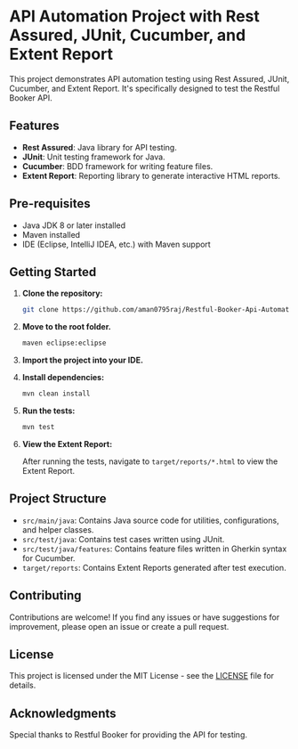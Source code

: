 # API Automation Project with Rest Assured, JUnit, Cucumber, and Extent Report

This project demonstrates API automation testing using Rest Assured, JUnit, Cucumber, and Extent Report. It's specifically designed to test the Restful Booker API.

## Features

- **Rest Assured**: Java library for API testing.
- **JUnit**: Unit testing framework for Java.
- **Cucumber**: BDD framework for writing feature files.
- **Extent Report**: Reporting library to generate interactive HTML reports.

## Pre-requisites

- Java JDK 8 or later installed
- Maven installed
- IDE (Eclipse, IntelliJ IDEA, etc.) with Maven support

## Getting Started

1. **Clone the repository:**

    ```bash
    git clone https://github.com/aman0795raj/Restful-Booker-Api-Automation.git
    ```
2. **Move to the root folder.**
     ```bash
     maven eclipse:eclipse
     ```
3. **Import the project into your IDE.**

4. **Install dependencies:**

    ```bash
    mvn clean install
    ```

4. **Run the tests:**

    ```bash
    mvn test
    ```

5. **View the Extent Report:**

    After running the tests, navigate to `target/reports/*.html` to view the Extent Report.

## Project Structure

- `src/main/java`: Contains Java source code for utilities, configurations, and helper classes.
- `src/test/java`: Contains test cases written using JUnit.
- `src/test/java/features`: Contains feature files written in Gherkin syntax for Cucumber.
- `target/reports`: Contains Extent Reports generated after test execution.

## Contributing

Contributions are welcome! If you find any issues or have suggestions for improvement, please open an issue or create a pull request.

## License

This project is licensed under the MIT License - see the [LICENSE](LICENSE) file for details.

## Acknowledgments

Special thanks to Restful Booker for providing the API for testing.


